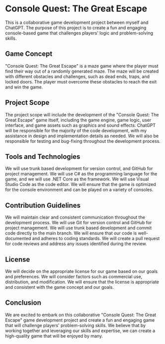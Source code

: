# Console Quest: The Great Escape
This is a collaborative game development project between myself and ChatGPT. The purpose of this project is to create a fun and engaging console-based game that challenges players' logic and problem-solving skills.

## Game Concept
"Console Quest: The Great Escape" is a maze game where the player must find their way out of a randomly generated maze. The maze will be created with different obstacles and challenges, such as dead ends, traps, and locked doors. The player must overcome these obstacles to reach the exit and win the game.

## Project Scope
The project scope will include the development of the "Console Quest: The Great Escape" game itself, including the game engine, game logic, user interface, and game assets such as graphics and sound effects. ChatGPT will be responsible for the majority of the code development, with my assistance in design and implementation details as needed. We will also be responsible for testing and bug-fixing throughout the development process.

## Tools and Technologies
We will use trunk based development for version control, and GitHub for project management. We will use C# as the programming language for the game, and we will use .NET Core as the framework. We will use Visual Studio Code as the code editor. We will ensure that the game is optimized for the console environment and can be played on a variety of consoles.

## Contribution Guidelines
We will maintain clear and consistent communication throughout the development process. We will use Git for version control and GitHub for project management. We will use trunk based development and commit code directly to the main branch. We will ensure that our code is well-documented and adheres to coding standards. We will create a pull request for code reviews and address any issues identified during the review.

## License
We will decide on the appropriate license for our game based on our goals and preferences. We will consider factors such as commercial use, distribution, and modification. We will ensure that the license is appropriate and consistent with the game concept and our goals.

## Conclusion
We are excited to embark on this collaborative "Console Quest: The Great Escape" game development project and create a fun and engaging game that will challenge players' problem-solving skills. We believe that by working together and leveraging our skills and expertise, we can create a high-quality game that will be enjoyed by many.